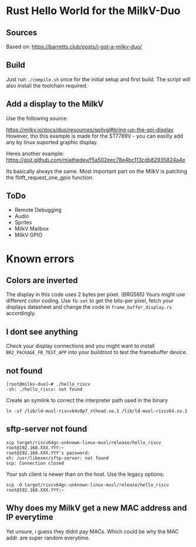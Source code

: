 # Rust Hello World for the MilkV-Duo

## Sources
Based on: https://barretts.club/posts/i-got-a-milkv-duo/

## Build
Just run `./compile.sh` once for the initial setup and first build. The script will also install the toolchain required.

## Add a display to the MilkV
Use the following source:

https://milkv.io/docs/duo/resources/spilvgl#bring-up-the-spi-display
However, tho this example is made for the ST7789V - you can easilly add any by linux suported graphic display.

Heres another example:
https://gist.github.com/miathedev/f5a502eec78e4bc113cdb82935824a4e

Its basically always the same. Most important part on the MilkV is patching the fbtft_request_one_gpio function.

## ToDo
* Remote Debugging
* Audio
* Sprites
* MilkV Mailbox
* MilkV GPIO

# Known errors
## Colors are inverted

The display in this code uses 2 bytes per pixel. (BRG565)
Yours might use different color coding.
Use `fb-set` to get the bits-per pixel, fetch your displays datasheet and change the code in 
`frame_buffer_display.rs` accordingly.

## I dont see anything

Check your display connections and you might want to install `BR2_PACKAGE_FB_TEST_APP` into your buildroot to test the framebuffer device.

## not found

```
[root@milkv-duo]~# ./hello_riscv 
-sh: ./hello_riscv: not found
```

Create an symlink to correct the interpreter path used in the binary
```
ln -sf /lib/ld-musl-riscv64v0p7_xthead.so.1 /lib/ld-musl-riscv64.so.1
```

## sftp-server not found
```
scp target/riscv64gc-unknown-linux-musl/release/hello_riscv root@192.168.XXX.YYY:~
root@192.168.XXX.YYY's password: 
sh: /usr/libexec/sftp-server: not found
scp: Connection closed
```

Your ssh client is newer than on the host. Use the legacy options:
```
scp -O target/riscv64gc-unknown-linux-musl/release/hello_riscv root@192.168.XXX.YYY:~
```

## Why does my MilkV get a new MAC address and IP everytime

Yet unsure, i guess they didnt pay MACs.
Which could be why the MAC addr. are super random everytime.